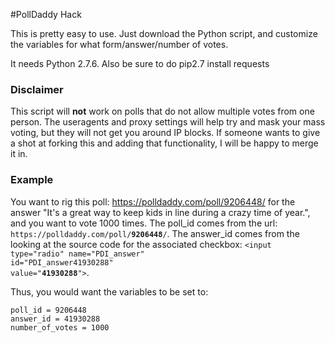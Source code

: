 #PollDaddy Hack

This is pretty easy to use.  Just download the Python script, and customize the variables for what form/answer/number of votes.  

It needs Python 2.7.6.
Also be sure to do pip2.7 install requests

### Disclaimer
This script will **not** work on polls that do not allow multiple votes from one person.  The useragents and proxy settings will help try and mask your mass voting, but they will not get you around IP blocks.  If someone wants to give a shot at forking this and adding that functionality, I will be happy to merge it in.

### Example
You want to rig this poll: https://polldaddy.com/poll/9206448/ for the answer "It's a great way to keep kids in line during a crazy time of year.", and you want to vote 1000 times.  The poll_id comes from the url: <code>https://polldaddy\.com/poll/**9206448**/</code>.  The answer_id comes from the looking at the source code for the associated checkbox: <code>\<input type="radio" name="PDI_answer" id="PDI_answer41930288" value="**41930288**"></code>.


Thus, you would want the variables to be set to:
```
poll_id = 9206448
answer_id = 41930288
number_of_votes = 1000
```
